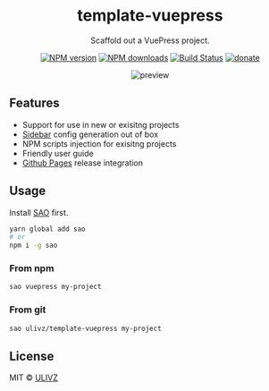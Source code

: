 <h1 align="center">template-vuepress</h1>

<p align="center">
  Scaffold out a VuePress project.
</p>

<p align="center">
<a href="https://npmjs.com/package/template-vuepress"><img src="https://img.shields.io/npm/v/template-vuepress.svg?style=flat" alt="NPM version"></a> <a href="https://npmjs.com/package/template-vuepress"><img src="https://img.shields.io/npm/dm/template-vuepress.svg?style=flat" alt="NPM downloads"></a> <a href="https://circleci.com/gh/ulivz/template-vuepress"><img src="https://img.shields.io/circleci/project/ulivz/template-vuepress/master.svg?style=flat" alt="Build Status"></a> <a href="https://github.com/ulivz/donate"><img src="https://img.shields.io/badge/$-donate-ff69b4.svg?maxAge=2592000&amp;style=flat" alt="donate"></a>
</p>

<p align="center">
  <img src="https://raw.githubusercontent.com/ulivz/template-vuepress/master/.media/using_in_a_exisiting_project.png" alt="preview">
</p>

## Features

- Support for use in new or exisitng projects
- [Sidebar](https://vuepress.vuejs.org/default-theme-config/#sidebar) config generation out of box
- NPM scripts injection for exisitng projects
- Friendly user guide
- [Github Pages](https://vuepress.vuejs.org/guide/deploy.html#github-pages) release integration

## Usage

Install [SAO](https://github.com/egoist/sao) first.

```bash
yarn global add sao
# or
npm i -g sao
```

### From npm

```bash
sao vuepress my-project
```

### From git

```bash
sao ulivz/template-vuepress my-project
```

## License

MIT &copy; [ULIVZ](https://github.com/ulivz)
